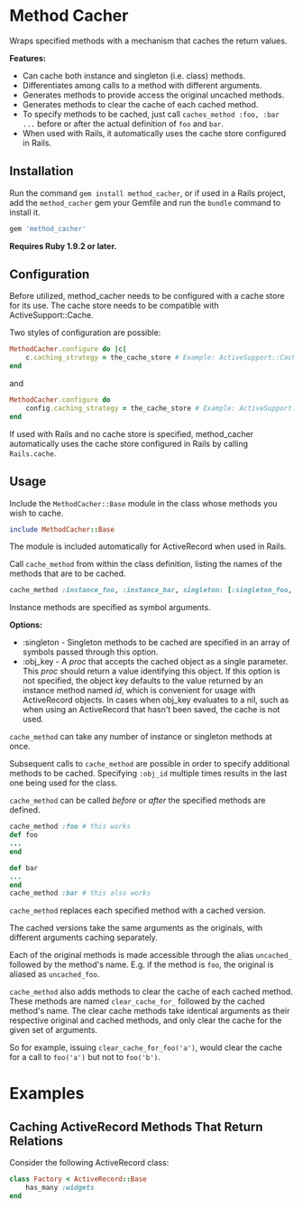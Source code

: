 # Method Cacher

Wraps specified methods with a mechanism that caches the return values.

__Features:__

+ Can cache both instance and singleton (i.e. class) methods.
+ Differentiates among calls to a method with different arguments.
+ Generates methods to provide access the original uncached methods.
+ Generates methods to clear the cache of each cached method.
+ To specify methods to be cached, just call `caches_method :foo, :bar ...` before or after the actual definition of `foo` and `bar`.
+ When used with Rails, it automatically uses the cache store configured in Rails.

## Installation

Run the command `gem install method_cacher`, or if used in a Rails project,
add the `method_cacher` gem your Gemfile and run the `bundle` command to install it.

```ruby
gem 'method_cacher'
```

__Requires Ruby 1.9.2 or later.__

## Configuration

Before utilized, method_cacher needs to be configured with a cache store for its use.
The cache store needs to be compatible with ActiveSupport::Cache.

Two styles of configuration are possible:

```ruby
MethodCacher.configure do |c|
    c.caching_strategy = the_cache_store # Example: ActiveSupport::Cache.lookup_store(:memory_store)
end
```

and

```ruby
MethodCacher.configure do
    config.caching_strategy = the_cache_store # Example: ActiveSupport::Cache.lookup_store(:memory_store)
end
```

If used with Rails and no cache store is specified, method_cacher automatically uses the cache store configured in Rails
by calling `Rails.cache`.

## Usage

Include the `MethodCacher::Base` module in the class whose methods you wish to cache.

```ruby
include MethodCacher::Base
```

The module is included automatically for ActiveRecord when used in Rails.

Call `cache_method` from within the class definition, listing the names of the methods that are to be cached.

```ruby
cache_method :instance_foo, :instance_bar, singleton: [:singleton_foo, :singleton_bar], obj_key: proc { |obj| obj.obj_key }
```

Instance methods are specified as symbol arguments.

__Options:__

+ :singleton - Singleton methods to be cached are specified in an array of symbols passed through this option.
+ :obj\_key - A _proc_ that accepts the cached object as a single parameter.  This _proc_ should return a value identifying this object.
    If this option is not specified, the object key defaults to the value returned by an instance method named _id_, which is convenient for usage
    with ActiveRecord objects.  In cases when obj\_key evaluates to a nil, such as when using an ActiveRecord that hasn't been saved,
    the cache is not used.

`cache_method` can take any number of instance or singleton methods at once.

Subsequent calls to `cache_method` are possible in order to specify additional methods to be cached.
Specifying `:obj_id` multiple times results in the last one being used for the class.

`cache_method` can be called _before_ or _after_ the specified methods are defined.

```ruby
cache_method :foo # this works
def foo
...
end

def bar
...
end
cache_method :bar # this also works
```

`cache_method` replaces each specified method with a cached version.

The cached versions take the same arguments as the originals, with different arguments caching separately.

Each of the original methods is made accessible through the alias `uncached_` followed by the method's name.
E.g. if the method is `foo`, the original is aliased as `uncached_foo`.

`cache_method` also adds methods to clear the cache of each cached method.
These methods are named `clear_cache_for_` followed by the cached method's name.
The clear cache methods take identical arguments as their respective original and cached methods, and only
clear the cache for the given set of arguments.

So for example, issuing `clear_cache_for_foo('a')`, would clear the cache for a call to `foo('a')`
but not to `foo('b')`.

# Examples

## Caching ActiveRecord Methods That Return Relations

Consider the following ActiveRecord class:

```ruby
class Factory < ActiveRecord::Base
    has_many :widgets
end
```

